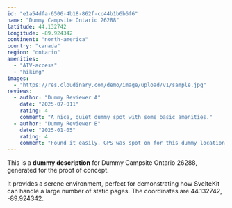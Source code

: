 ```yaml
---
id: "e1a54dfa-6506-4b18-862f-cc44b1b6b6f6"
name: "Dummy Campsite Ontario 26288"
latitude: 44.132742
longitude: -89.924342
continent: "north-america"
country: "canada"
region: "ontario"
amenities:
  - "ATV-access"
  - "hiking"
images:
  - "https://res.cloudinary.com/demo/image/upload/v1/sample.jpg"
reviews:
  - author: "Dummy Reviewer A"
    date: "2025-07-011"
    rating: 4
    comment: "A nice, quiet dummy spot with some basic amenities."
  - author: "Dummy Reviewer B"
    date: "2025-01-05"
    rating: 4
    comment: "Found it easily. GPS was spot on for this dummy location."
---
```


This is a **dummy description** for Dummy Campsite Ontario 26288, generated for the proof of concept.

It provides a serene environment, perfect for demonstrating how SvelteKit can handle a large number of static pages. The coordinates are 44.132742, -89.924342.
